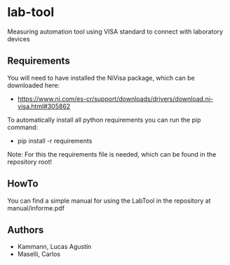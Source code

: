 # lab-tool
Measuring automation tool using VISA standard to connect with laboratory devices

## Requirements
You will need to have installed the NiVisa package, which can be downloaded here: 
* https://www.ni.com/es-cr/support/downloads/drivers/download.ni-visa.html#305862

To automatically install all python requirements you can run the pip command:

* pip install -r requirements

Note: For this the requirements file is needed, which can be found in the repository root!

## HowTo
You can find a simple manual for using the LabTool in the repository at manual/informe.pdf

## Authors
* Kammann, Lucas Agustín
* Maselli, Carlos
